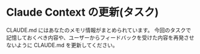 # Claude Context の更新(タスク)

CLAUDE.md にはあなたのメモリ情報がまとめられています。
今回のタスクで記憶しておくべき内容や、ユーザーからフィードバックを受けた内容を再発させないように CLAUDE.md を更新してください。
